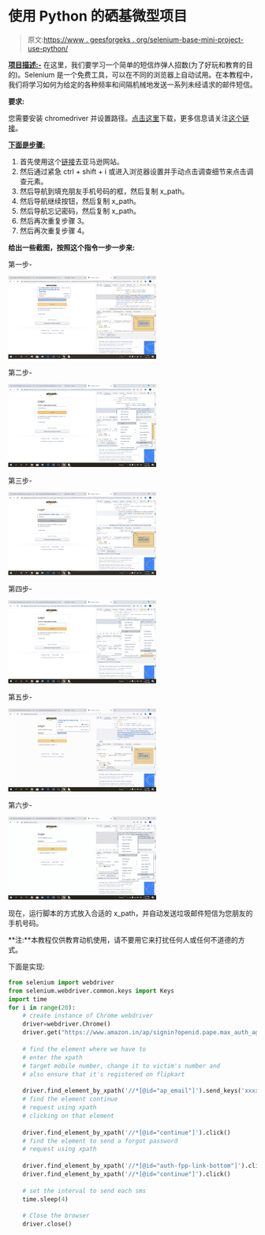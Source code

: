 # 使用 Python 的硒基微型项目

> 原文:[https://www . geesforgeks . org/selenium-base-mini-project-use-python/](https://www.geeksforgeeks.org/selenium-base-mini-project-using-python/)

**<u>项目描述:-</u>** 在这里，我们要学习一个简单的短信炸弹人招数(为了好玩和教育的目的)。Selenium 是一个免费工具，可以在不同的浏览器上自动试用。在本教程中，我们将学习如何为给定的各种频率和间隔机械地发送一系列未经请求的邮件短信。

**要求:**

您需要安装 chromedriver 并设置路径。[点击这里](https://sites.google.com/a/chromium.org/chromedriver/downloads)下载，更多信息请关注[这个链接](https://www.geeksforgeeks.org/how-to-install-selenium-in-python/)。

**<u>下面是步骤:</u>**

1.  首先使用这个[链接](https://www.amazon.in/ap/signin?openid.pape.max_auth_age=0&openid.return_to=https%3A%2F%2Fwww.amazon.in%2Fgp%2Fcss%2Fhomepage.html%3Ffrom%3Dhz%26ref_%3Dnav_ya_signin&openid.identity=http%3A%2F%2Fspecs.openid.net%2Fauth%2F2.0%2Fidentifier_select&openid.assoc_handle=inflex&openid.mode=checkid_setup&openid.claimed_id=http%3A%2F%2Fspecs.openid.net%2Fauth%2F2.0%2Fidentifier_select&openid.ns=http%3A%2F%2Fspecs.openid.net%2Fauth%2F2.0&)去亚马逊网站。
2.  然后通过紧急 ctrl + shift + i 或进入浏览器设置并手动点击调查细节来点击调查元素。
3.  然后导航到填充朋友手机号码的框，然后复制 x_path。
4.  然后导航继续按钮，然后复制 x_path。
5.  然后导航忘记密码，然后复制 x_path。
6.  然后再次重复步骤 3。
7.  然后再次重复步骤 4。

**给出一些截图，按照这个指令一步一步来:**

第一步-

![](img/74f0c9b0295f4941e130db4a64efad2b.png)

第二步-

![](img/c97323945e1fe6c93f151e41f6b72420.png)

第三步-

![](img/c9188ccea08ae84959542721b48b0d30.png)

第四步-

![](img/9062751815c61494871f353a18314cee.png)

第五步-

![](img/43c6c2aecf4282bb217d11d1192b897c.png)

第六步-

![](img/2ff1625a6f5de7ac3cfe2365f756a418.png)

现在，运行脚本的方式放入合适的 x_path，并自动发送垃圾邮件短信为您朋友的手机号码。

**注:**本教程仅供教育动机使用，请不要用它来打扰任何人或任何不道德的方式。

下面是实现:

```py
from selenium import webdriver
from selenium.webdriver.common.keys import Keys
import time
for i in range(20):
    # create instance of Chrome webdriver
    driver=webdriver.Chrome() 
    driver.get("https://www.amazon.in/ap/signin?openid.pape.max_auth_age=0&openid.return_to=https%3A%2F%2Fwww.amazon.in%2Fgp%2Fcss%2Fhomepage.html%3Ffrom%3Dhz%26ref_%3Dnav_signin&openid.identity=http%3A%2F%2Fspecs.openid.net%2Fauth%2F2.0%2Fidentifier_select&openid.assoc_handle=inflex&openid.mode=checkid_setup&openid.claimed_id=http%3A%2F%2Fspecs.openid.net%2Fauth%2F2.0%2Fidentifier_select&openid.ns=http%3A%2F%2Fspecs.openid.net%2Fauth%2F2.0&")

    # find the element where we have to  
    # enter the xpath
    # target mobile number, change it to victim's number and 
    # also ensure that it's registered on flipkart

    driver.find_element_by_xpath('//*[@id="ap_email"]').send_keys('xxxx6126')
    # find the element continue 
    # request using xpath 
    # clicking on that element 

    driver.find_element_by_xpath('//*[@id="continue"]').click()
    # find the element to send a forgot password 
    # request using xpath 

    driver.find_element_by_xpath('//*[@id="auth-fpp-link-bottom"]').click()
    driver.find_element_by_xpath('//*[@id="continue"]').click()

    # set the interval to send each sms
    time.sleep(4)

    # Close the browser
    driver.close()
```